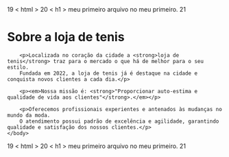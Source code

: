 <!DOCTYPE html>
<html lang="pt-br">
    <head>
        <meta charset="UTF-8">
        <title>loja de tenis do gn</title>
    </head>
    <body></html>
19
< html >
20
< h1 > meu primeiro arquivo no meu primeiro. </ h1 >
21
</ html >
        <h1>Sobre a loja de tenis</h1>

        <p>Localizada no coração da cidade a <strong>loja de tenis</strong> traz para o mercado o que há de melhor para o seu estilo. 
        Fundada em 2022, a loja de tenis já é destaque na cidade e conquista novos clientes a cada dia.</p>

        <p><em>Nossa missão é: <strong>"Proporcionar auto-estima e qualidade de vida aos clientes"</strong>.</em></p>

        <p>Oferecemos profissionais experientes e antenados às mudanças no mundo da moda. 
        O atendimento possui padrão de excelência e agilidade, garantindo qualidade e satisfação dos nossos clientes.</p>
    </body>

</html>
19
< html >
20
< h1 > meu primeiro arquivo no meu primeiro. </ h1 >
21
</ html >
